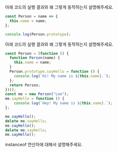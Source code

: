아래 코드의 실행 결과와 왜 그렇게 동작하는지 설명해주세요.
```js
const Person = name => {
  this.name = name;
};

console.log(Person.prototype);
```

아래 코드의 실행 결과와 왜 그렇게 동작하는지 설명해주세요.
```js
const Person = (function () {
  function Person(name) {
    this.name = name;
  }
  Person.prototype.sayHello = function () {
    console.log(`Hi! My name is ${this.name}.`);
  };
  return Person;
})();
const me = new Person("Lee");
me.sayHello = function () {
    console.log(`Hey! My name is ${this.name}.`);
};

me.sayHello();
delete me.sayHello;
me.sayHello();
delete me.sayHello;
me.sayHello();
```

instanceof 연산자에 대해서 설명해주세요.